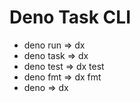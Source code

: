 # Deno Task CLI

* deno run <file> <args>  => dx <file> <args>
* deno task <name> <aegs> => dx <name> <args>
* deno test <args>        => dx test <args>
* deno fmt <args>         => dx fmt <args>
* deno <tools> <args>     => dx <tools> <args>
